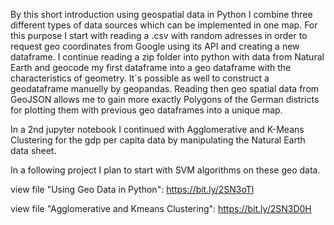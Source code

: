 By this short introduction using geospatial data in Python I combine three different types of data sources which can be implemented in one map. For this purpose I start with reading a .csv with random adresses in order to request geo coordinates from Google using its API and creating a new dataframe. I continue reading a zip folder into python with data from Natural Earth and geocode my first dataframe into a geo dataframe with the characteristics of geometry. It´s possible as well to construct a geodataframe manuelly by geopandas. Reading then geo spatial data from GeoJSON allows me to gain more exactly Polygons of the German districts for plotting them with previous geo dataframes into a unique map. 

In a 2nd jupyter notebook I continued with Agglomerative and K-Means Clustering for the gdp per capita data by manipulating the Natural Earth data sheet. 

In a following project I plan to start with SVM algorithms on these geo data.

view file "Using Geo Data in Python": https://bit.ly/2SN3oTl 

view file "Agglomerative and Kmeans Clustering": https://bit.ly/2SN3D0H

